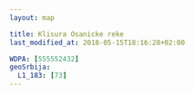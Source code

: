 ```yaml
---
layout: map

title: Klisura Osanicke reke
last_modified_at: 2018-05-15T18:16:28+02:00

WDPA: [555552432]
geoSrbija:
  L1_183: [73]
---
```


